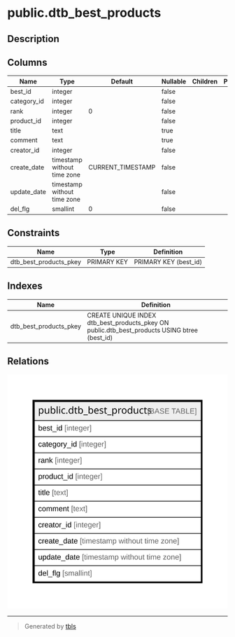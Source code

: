 # public.dtb_best_products

## Description

## Columns

| Name | Type | Default | Nullable | Children | Parents | Comment |
| ---- | ---- | ------- | -------- | -------- | ------- | ------- |
| best_id | integer |  | false |  |  |  |
| category_id | integer |  | false |  |  |  |
| rank | integer | 0 | false |  |  |  |
| product_id | integer |  | false |  |  |  |
| title | text |  | true |  |  |  |
| comment | text |  | true |  |  |  |
| creator_id | integer |  | false |  |  |  |
| create_date | timestamp without time zone | CURRENT_TIMESTAMP | false |  |  |  |
| update_date | timestamp without time zone |  | false |  |  |  |
| del_flg | smallint | 0 | false |  |  |  |

## Constraints

| Name | Type | Definition |
| ---- | ---- | ---------- |
| dtb_best_products_pkey | PRIMARY KEY | PRIMARY KEY (best_id) |

## Indexes

| Name | Definition |
| ---- | ---------- |
| dtb_best_products_pkey | CREATE UNIQUE INDEX dtb_best_products_pkey ON public.dtb_best_products USING btree (best_id) |

## Relations

![er](public.dtb_best_products.svg)

---

> Generated by [tbls](https://github.com/k1LoW/tbls)
